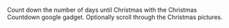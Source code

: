 Count down the number of days until Christmas with the Christmas Countdown google gadget. Optionally scroll through the Christmas pictures.